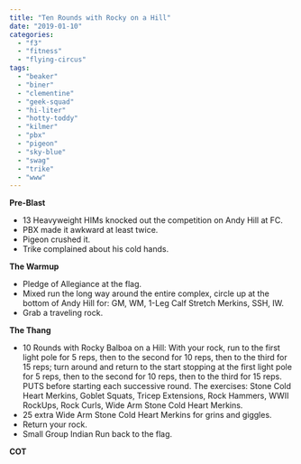 ```yaml
---
title: "Ten Rounds with Rocky on a Hill"
date: "2019-01-10"
categories: 
  - "f3"
  - "fitness"
  - "flying-circus"
tags: 
  - "beaker"
  - "biner"
  - "clementine"
  - "geek-squad"
  - "hi-liter"
  - "hotty-toddy"
  - "kilmer"
  - "pbx"
  - "pigeon"
  - "sky-blue"
  - "swag"
  - "trike"
  - "www"
---
```


**Pre-Blast**

- 13 Heavyweight HIMs knocked out the competition on Andy Hill at FC.
- PBX made it awkward at least twice.
- Pigeon crushed it.
- Trike complained about his cold hands.

**The Warmup**

- Pledge of Allegiance at the flag.
- Mixed run the long way around the entire complex, circle up at the bottom of Andy Hill for: GM, WM, 1-Leg Calf Stretch Merkins, SSH, IW.
- Grab a traveling rock.

****T**he T**hang****

- 10 Rounds with Rocky Balboa on a Hill: With your rock, run to the first light pole for 5 reps, then to the second for 10 reps, then to the third for 15 reps; turn around and return to the start stopping at the first light pole for 5 reps, then to the second for 10 reps, then to the third for 15 reps. PUTS before starting each successive round. The exercises: Stone Cold Heart Merkins, Goblet Squats, Tricep Extensions, Rock Hammers, WWII RockUps, Rock Curls, Wide Arm Stone Cold Heart Merkins.
- 25 extra Wide Arm Stone Cold Heart Merkins for grins and giggles.
- Return your rock.
- Small Group Indian Run back to the flag.

**COT**
